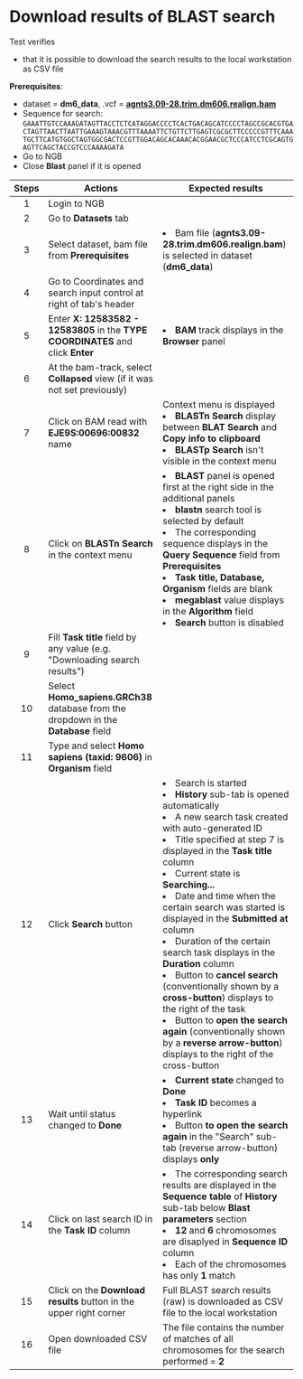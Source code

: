# Download results of BLAST search 

Test verifies
 - that it is possible to download the search results to the local workstation as CSV file
 
**Prerequisites**:
 - dataset = **dm6_data**, .vcf = **[agnts3.09-28.trim.dm606.realign.bam](https://ngb-oss-builds.s3.amazonaws.com/public/data/demo/ngb_demo_data/agnts3.09-28.trim.dm606.realign.bam.bai)**
 - Sequence for search: 
 ```GAAATTGTCCAAAGATAGTTACCTCTCATAGGACCCCTCACTGACAGCATCCCCTAGCCGCACGTGACTAGTTAACTTAATTGAAAGTAAACGTTTAAAATTCTGTTCTTGAGTCGCGCTTCCCCCGTTTCAAATGCTTCATGTGGCTAGTGGCGACTCCGTTGGACAGCACAAACACGGAACGCTCCCATCCTCGCAGTGAGTTCAGCTACCGTCCCAAAAGATA```
 - Go to NGB
 - Close **Blast** panel if it is opened

| Steps | Actions | Expected results |
| :---: | --- | --- |
| 1 | Login to NGB | |
| 2 | Go to **Datasets** tab  | |
| 3 | Select dataset, bam file from **Prerequisites** | <li> Bam file (**agnts3.09-28.trim.dm606.realign.bam**) is selected in dataset (**dm6_data**)|
| 4 | Go to Coordinates and search input control at right of tab's header|  | 
| 5 | Enter **X: 12583582 - 12583805** in the **TYPE COORDINATES** and click **Enter**| <li> **BAM** track displays in the **Browser** panel|
| 6 | At the bam-track, select **Collapsed** view (if it was not set previously)| | 
| 7 | Click on BAM read with  **EJE9S:00696:00832** name| Context menu is displayed <li> **BLASTn Search**  display between **BLAT Search** and **Copy info to clipboard** <li> **BLASTp Search** isn't visible in the context menu|
| 8 | Click on **BLASTn Search** in the context menu | <li> **BLAST** panel is opened first at the right side in the additional panels <li> **blastn** search tool is selected by default <li> The corresponding sequence displays in the **Query Sequence** field from **Prerequisites** <li> **Task title, Database, Organism** fields are blank <li> **megablast** value displays in the **Algorithm** field <li> **Search** button is disabled|
| 9 | Fill **Task title** field by any value (e.g. "Downloading search results") | | 
| 10 | Select **Homo_sapiens.GRCh38** database from the dropdown in the **Database** field|| 
| 11 | Type and select **Homo sapiens (taxid: 9606)** in **Organism** field| |
| 12| Click **Search** button|  <li> Search is started <li> **History** sub-tab is opened automatically <li> A new search task created with auto-generated ID <li>  Title specified at step 7 is displayed in the **Task title** column <li> Current state is **Searching...** <li>  Date and time when the certain search was started is displayed in the **Submitted at** column <li> Duration of the certain search task displays in the **Duration** column <li> Button to **cancel search** (conventionally shown by a **cross-button**) displays to the right of the task <li>  Button to **open the search again**  (conventionally shown by a **reverse arrow-button**) displays to the right of the cross-button|
| 13| Wait until status changed to **Done**| <li> **Current state** changed to **Done** <li> **Task ID** becomes a hyperlink <li> Button **to open the search again** in the "Search" sub-tab (reverse arrow-button) displays **only**|
| 14| Click on last search ID in the **Task ID** column | <li> The corresponding search results are displayed in the **Sequence table** of **History** sub-tab below **Blast parameters** section <li> **12** and **6** chromosomes are disaplyed in **Sequence ID** column <li> Each of the chromosomes has only **1** match|
| 15| Click on the **Download results** button in the upper right corner| Full BLAST search results (raw) is downloaded as CSV file to the local workstation |
| 16| Open downloaded CSV file| The file contains the number of matches of all chromosomes for the search performed = **2**|

